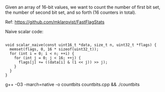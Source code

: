 Given an array of 16-bit values, we want to count the number of first bit set, the number
of second bit set, and so forth (16 counters in total).

Ref: https://github.com/mklarqvist/FastFlagStats

Naive scalar code:
```

void scalar_naive(const uint16_t *data, size_t n, uint32_t *flags) {
  memset(flags, 0, 16 * sizeof(uint32_t));
  for (int i = 0; i < n; ++i) {
    for (int j = 0; j < 16; ++j) {
      flags[j] += ((data[i] & (1 << j)) >> j);
    }
  }
}
```

g++ -O3 -march=native -o countbits countbits.cpp && ./countbits
